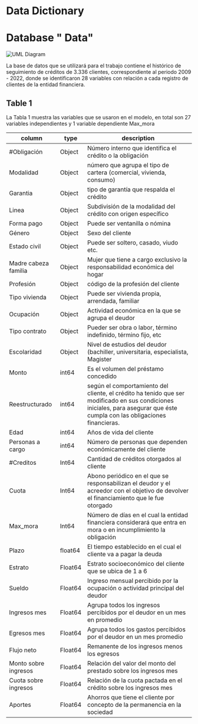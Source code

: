 # Data Dictionary

# Database " Data"


![UML Diagram](/file/uml/database1)

La base de datos que se utilizará para el trabajo contiene el histórico de seguimiento de créditos de 3.336 clientes, correspondiente al periodo 2009 - 2022, donde se identificaron 28 variables con relación a cada registro de clientes de la entidad financiera. 

## Table 1
La Tabla 1 muestra las variables que se usaron en el modelo, en total son 27 variables independientes y  1 variable dependiente Max_mora

| column | type | description |
| --- | --- | --- |
| #Obligación 	| Object | Número interno que identifica el crédito o la obligación| 
| Modalidad	| Object | número que agrupa el tipo de cartera (comercial, vivienda, consumo) | 
| Garantia 	| Object | tipo de garantía que respalda el crédito | 
| Linea 	| Object | Subdivisión de la modalidad del crédito con origen específico | 
| Forma pago 	| Object |Puede ser ventanilla o nómina| 
| Género 	| Object|Sexo del cliente | 
| Estado civil 	| Object | Puede ser soltero, casado, viudo etc. | 
| Madre cabeza familia 	| Object | Mujer que tiene a cargo exclusivo la responsabilidad económica del hogar | 
| Profesión	| Object | código de la profesión del cliente | 
| Tipo vivienda 	| Object | Puede ser vivienda propia, arrendada, familiar | 
| Ocupación	| Object | Actividad económica en la que se agrupa el deudor | 
| Tipo contrato 	| Object | Pueder ser obra o labor, término indefinido, término fijo, etc | 
| Escolaridad 	| Object | Nivel de estudios del deudor (bachiller, universitaria, especialista, Magister | 
| Monto 	| int64 | Es el volumen del préstamo concedido | 
| Reestructurado| int64 | según el comportamiento del cliente, el crédito ha tenido que ser modificado en sus condiciones iniciales, para asegurar que éste cumpla con las obligaciones financieras.  | 
| Edad 	| int64| Años de vida del cliente| 
| Personas a cargo 	| int64 | Número de personas que dependen económicamente del cliente | 
| #Creditos	| Int64 | Cantidad de créditos otorgados al cliente | 
| Cuota 	| Int64| Abono periódico en el que se responsabilizan el deudor y el acreedor con el objetivo de devolver el financiamiento que le fue otorgado | 
| Max_mora	| Int64| Número de días en el cual la entidad financiera considerará que entra en mora o en incumplimiento la obligación | 
| Plazo	| float64 | El tiempo establecido en el cual el cliente va a pagar la deuda | 
| Estrato 	| Float64 | Estrato socioeconómico del cliente que se ubica de 1 a 6 | 
| Sueldo 	| Float64 | Ingreso mensual percibido por la ocupación o actividad principal del deudor| 
| Ingresos mes 	| Float64| Agrupa todos los ingresos percibidos por el deudor en un mes en promedio | 
| Egresos mes 	| Float64| Agrupa todos los gastos percibidos por el deudor en un mes promedio | 
| Flujo neto 	| Float64| Remanente de los ingresos menos los egresos | 
| Monto sobre ingresos 	| Float64 | Relación del valor del monto del prestado sobre los ingresos mes | 
| Cuota sobre ingresos 	| Float64 | Relación de la cuota pactada en el crédito sobre los ingresos mes | 
| Aportes 	| Float64 | Ahorros que tiene el cliente por concepto de la permanencia en la sociedad | 
